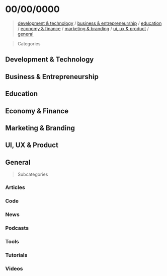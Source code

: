 # 00/00/0000

> [development & technology](#development--technology) / [business & entrepreneurship](#business--entrepreneurship) / [education](#education) / [economy & finance](#economy--finance) / [marketing & branding](marketing--branding) / [ui, ux & product](#ui-ux--product) / [general](#general)


> Categories

## Development & Technology
## Business & Entrepreneurship
## Education
## Economy & Finance
## Marketing & Branding
## UI, UX & Product
## General


> Subcategories

### Articles
### Code
### News
### Podcasts
### Tools
### Tutorials
### Videos